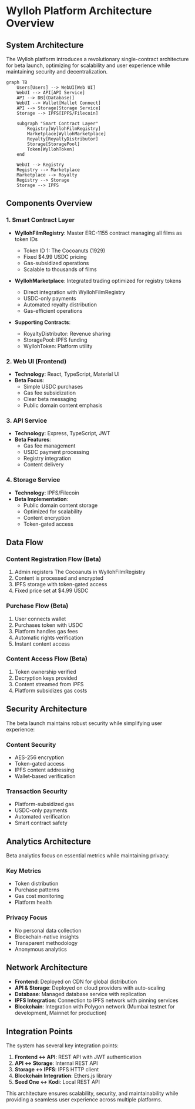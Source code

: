 # Wylloh Platform Architecture Overview

## System Architecture

The Wylloh platform introduces a revolutionary single-contract architecture for beta launch, optimizing for scalability and user experience while maintaining security and decentralization.

```mermaid
graph TB
    Users[Users] --> WebUI[Web UI]
    WebUI --> API[API Service]
    API --> DB[(Database)]
    WebUI --> Wallet[Wallet Connect]
    API --> Storage[Storage Service]
    Storage --> IPFS[IPFS/Filecoin]
    
    subgraph "Smart Contract Layer"
        Registry[WyllohFilmRegistry]
        Marketplace[WyllohMarketplace]
        Royalty[RoyaltyDistributor]
        Storage[StoragePool]
        Token[WyllohToken]
    end
    
    WebUI --> Registry
    Registry --> Marketplace
    Marketplace --> Royalty
    Registry --> Storage
    Storage --> IPFS
```

## Components Overview

### 1. Smart Contract Layer
- **WyllohFilmRegistry**: Master ERC-1155 contract managing all films as token IDs
  - Token ID 1: The Cocoanuts (1929)
  - Fixed $4.99 USDC pricing
  - Gas-subsidized operations
  - Scalable to thousands of films

- **WyllohMarketplace**: Integrated trading optimized for registry tokens
  - Direct integration with WyllohFilmRegistry
  - USDC-only payments
  - Automated royalty distribution
  - Gas-efficient operations

- **Supporting Contracts**:
  - RoyaltyDistributor: Revenue sharing
  - StoragePool: IPFS funding
  - WyllohToken: Platform utility

### 2. Web UI (Frontend)
- **Technology**: React, TypeScript, Material UI
- **Beta Focus**: 
  - Simple USDC purchases
  - Gas fee subsidization
  - Clear beta messaging
  - Public domain content emphasis

### 3. API Service
- **Technology**: Express, TypeScript, JWT
- **Beta Features**:
  - Gas fee management
  - USDC payment processing
  - Registry integration
  - Content delivery

### 4. Storage Service
- **Technology**: IPFS/Filecoin
- **Beta Implementation**:
  - Public domain content storage
  - Optimized for scalability
  - Content encryption
  - Token-gated access

## Data Flow

### Content Registration Flow (Beta)
1. Admin registers The Cocoanuts in WyllohFilmRegistry
2. Content is processed and encrypted
3. IPFS storage with token-gated access
4. Fixed price set at $4.99 USDC

### Purchase Flow (Beta)
1. User connects wallet
2. Purchases token with USDC
3. Platform handles gas fees
4. Automatic rights verification
5. Instant content access

### Content Access Flow (Beta)
1. Token ownership verified
2. Decryption keys provided
3. Content streamed from IPFS
4. Platform subsidizes gas costs

## Security Architecture

The beta launch maintains robust security while simplifying user experience:

### Content Security
- AES-256 encryption
- Token-gated access
- IPFS content addressing
- Wallet-based verification

### Transaction Security
- Platform-subsidized gas
- USDC-only payments
- Automated verification
- Smart contract safety

## Analytics Architecture

Beta analytics focus on essential metrics while maintaining privacy:

### Key Metrics
- Token distribution
- Purchase patterns
- Gas cost monitoring
- Platform health

### Privacy Focus
- No personal data collection
- Blockchain-native insights
- Transparent methodology
- Anonymous analytics

## Network Architecture

- **Frontend**: Deployed on CDN for global distribution
- **API & Storage**: Deployed on cloud providers with auto-scaling
- **Database**: Managed database service with replication
- **IPFS Integration**: Connection to IPFS network with pinning services
- **Blockchain**: Integration with Polygon network (Mumbai testnet for development, Mainnet for production)

## Integration Points

The system has several key integration points:

1. **Frontend ↔ API**: REST API with JWT authentication
2. **API ↔ Storage**: Internal REST API
3. **Storage ↔ IPFS**: IPFS HTTP client
4. **Blockchain Integration**: Ethers.js library
5. **Seed One ↔ Kodi**: Local REST API

This architecture ensures scalability, security, and maintainability while providing a seamless user experience across multiple platforms.
